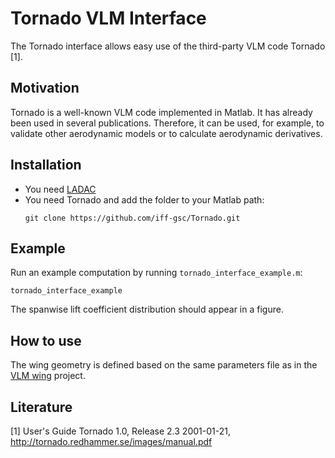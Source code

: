 # Tornado VLM Interface

The Tornado interface allows easy use of the third-party VLM code Tornado [1].


## Motivation 

Tornado is a well-known VLM code implemented in Matlab.
It has already been used in several publications.
Therefore, it can be used, for example, to validate other aerodynamic models or to calculate aerodynamic derivatives.


## Installation

- You need [LADAC](../../README.md)
- You need Tornado and add the folder to your Matlab path:
  ```
  git clone https://github.com/iff-gsc/Tornado.git
  ```

## Example

Run an example computation by running `tornado_interface_example.m`:
  ```
  tornado_interface_example
  ```
The spanwise lift coefficient distribution should appear in a figure.


## How to use

The wing geometry is defined based on the same parameters file as in the
[VLM wing](../vlm_wing) project.


## Literature
[1] User's Guide Tornado 1.0, Release 2.3 2001-01-21, http://tornado.redhammer.se/images/manual.pdf
